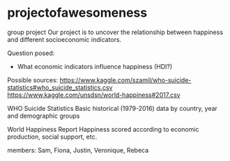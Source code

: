 # projectofawesomeness
group project
Our project is to uncover the relationship between happiness and different socioeconomic indicators.

Question posed: 
-    What economic indicators influence happiness (HDI?)

Possible sources:
https://www.kaggle.com/szamil/who-suicide-statistics#who_suicide_statistics.csv
https://www.kaggle.com/unsdsn/world-happiness#2017.csv

WHO Suicide Statistics
Basic historical (1979-2016) data by country, year and demographic groups

World Happiness Report
Happiness scored according to economic production, social support, etc.

members: Sam, Fiona, Justin, Veronique, Rebeca 
